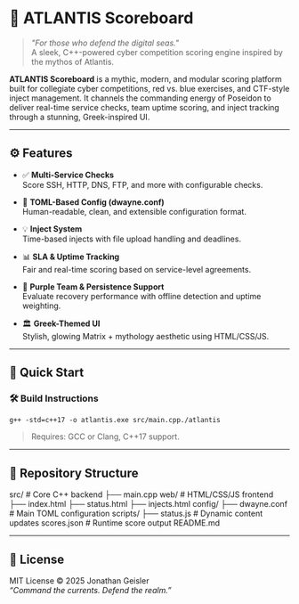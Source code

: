 # 🌊 ATLANTIS Scoreboard

> *"For those who defend the digital seas."*  
> A sleek, C++-powered cyber competition scoring engine inspired by the mythos of Atlantis.

**ATLANTIS Scoreboard** is a mythic, modern, and modular scoring platform built for collegiate cyber competitions, red vs. blue exercises, and CTF-style inject management. It channels the commanding energy of Poseidon to deliver real-time service checks, team uptime scoring, and inject tracking through a stunning, Greek-inspired UI.

* * *

## ⚙️ Features

- ✅ **Multi-Service Checks**  
    Score SSH, HTTP, DNS, FTP, and more with configurable checks.
    
- 🧭 **TOML-Based Config (dwayne.conf)**  
    Human-readable, clean, and extensible configuration format.
    
- 💡 **Inject System**  
    Time-based injects with file upload handling and deadlines.
    
- 📊 **SLA & Uptime Tracking**  
    Fair and real-time scoring based on service-level agreements.
    
- 🧠 **Purple Team & Persistence Support**  
    Evaluate recovery performance with offline detection and uptime weighting.
    
- 🏛️ **Greek-Themed UI**  
    Stylish, glowing Matrix + mythology aesthetic using HTML/CSS/JS.
    

* * *

## 🚀 Quick Start

### 🛠️ Build Instructions

`g++ -std=c++17 -o atlantis.exe src/main.cpp./atlantis`

> Requires: GCC or Clang, C++17 support.

* * *

## 📁 Repository Structure

src/         # Core C++ backend
├── main.cpp
web/         # HTML/CSS/JS frontend
├── index.html
├── status.html
├── injects.html
config/
├── dwayne.conf  # Main TOML configuration
scripts/
├── status.js    # Dynamic content updates
scores.json      # Runtime score output
README.md


* * *

## 📜 License

MIT License © 2025 Jonathan Geisler  
*“Command the currents. Defend the realm.”*